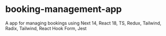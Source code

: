 # booking-management-app

A app for managing bookings using Next 14, React 18, TS, Redux, Tailwind, Radix, Tailwind, React Hook Form, Jest

